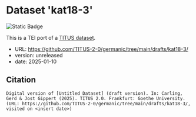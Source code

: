 # Dataset 'kat18-3'

![Static Badge](https://img.shields.io/badge/TEI_validation-failing-red)

This is a TEI port of a [TITUS dataset](http://titus.uni-frankfurt.de/texte/etcs/germ/zimbr/kat1842s/kat18.htm).

* URL: https://github.com/TITUS-2-0/germanic/tree/main/drafts/kat18-3/
* version: unreleased
* date: 2025-01-10

## Citation
```
Digital version of [Untitled Dataset] (draft version). In: Carling, Gerd & Jost Gippert (2025). TITUS 2.0. Frankfurt: Goethe University. (URL: https://github.com/TITUS-2-0/germanic/tree/main/drafts/kat18-3/, visited on <insert date>)
```
